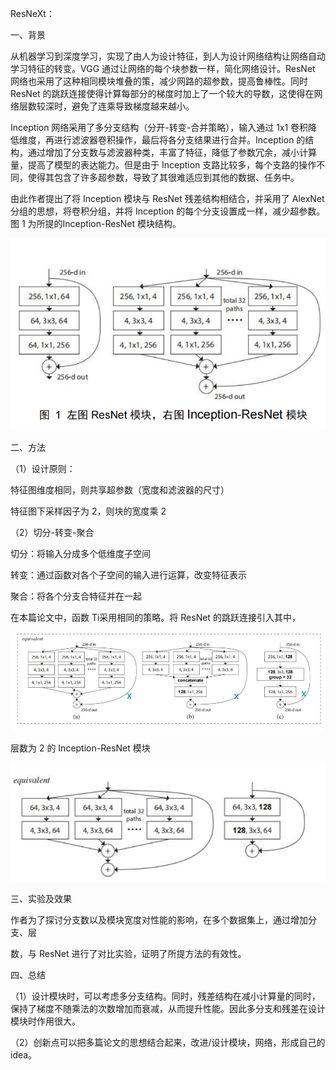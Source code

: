 ResNeXt： 

一、背景

从机器学习到深度学习，实现了由人为设计特征，到人为设计网络结构让网络自动学习特征的转变。VGG 通过让网络的每个块参数一样，简化网络设计。ResNet 网络也采用了这种相同模块堆叠的策，减少网路的超参数，提高鲁棒性。同时 ResNet 的跳跃连接使得计算每部分的梯度时加上了一个较大的导数，这使得在网络层数较深时，避免了连乘导致梯度越来越小。

Inception 网络采用了多分支结构（分开-转变-合并策略），输入通过 1x1 卷积降低维度，再进行滤波器卷积操作，最后将各分支结果进行合并。Inception 的结构，通过增加了分支数与滤波器种类，丰富了特征，降低了参数冗余，减小计算量，提高了模型的表达能力。但是由于 Inception 支路比较多，每个支路的操作不同，使得其包含了许多超参数，导致了其很难适应到其他的数据、任务中。

由此作者提出了将 Inception 模块与 ResNet 残差结构相结合，并采用了 AlexNet 分组的思想，将卷积分组，并将 Inception 的每个分支设置成一样，减少超参数。图 1 为所提的Inception-ResNet 模块结构。

![](1.png)

二、方法

（1）设计原则：



特征图维度相同，则共享超参数（宽度和滤波器的尺寸）

特征图下采样因子为 2，则块的宽度乘 2

（2）切分-转变-聚合

切分：将输入分成多个低维度子空间

转变：通过函数对各个子空间的输入进行运算，改变特征表示

聚合：将各个分支合特征并在一起



在本篇论文中，函数 Ti采用相同的策略。将 ResNet 的跳跃连接引入其中，

![](2.png)

层数为 2 的 Inception-ResNet 模块

![](3.png)

三、实验及效果

作者为了探讨分支数以及模块宽度对性能的影响，在多个数据集上，通过增加分支、层

数，与 ResNet 进行了对比实验，证明了所提方法的有效性。 

四、总结

（1）设计模块时，可以考虑多分支结构。同时，残差结构在减小计算量的同时，保持了梯度不随乘法的次数增加而衰减，从而提升性能。因此多分支和残差在设计模块时作用很大。

（2）创新点可以把多篇论文的思想结合起来，改进/设计模块，网络，形成自己的 idea。